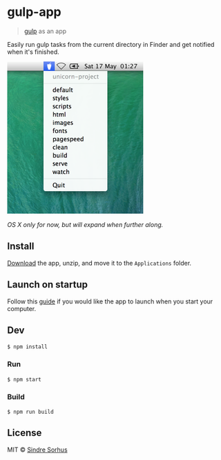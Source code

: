 # gulp-app

> [gulp](https://github.com/gulpjs/gulp) as an app

Easily run gulp tasks from the current directory in Finder and get notified when it's finished.

<img src="media/screenshot.png" width="315">

*OS X only for now, but will expand when further along.*


## Install

[Download](https://github.com/sindresorhus/gulp-app/releases) the app, unzip, and move it to the `Applications` folder.


## Launch on startup

Follow this [guide](https://github.com/sindresorhus/guides/blob/master/launch-app-on-startup-osx.md) if you would like the app to launch when you start your computer.


## Dev

```
$ npm install
```

### Run

```
$ npm start
```

### Build

```
$ npm run build
```


## License

MIT © [Sindre Sorhus](http://sindresorhus.com)
